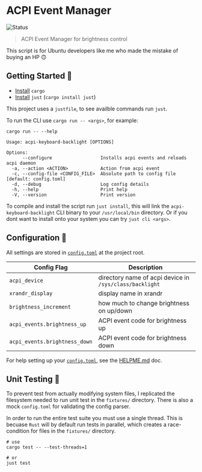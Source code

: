 # ACPI Event Manager

![Status](https://github.com/ezrasingh/acpi-event-manager/actions/workflows/release.yml/badge.svg?branch=main)

> ACPI Event Manager for brightness control

This script is for Ubuntu developers like me who made the mistake of buying an HP 🙃

## Getting Started 🚀

- [Install](https://www.rust-lang.org/tools/install) `cargo`
- [Install](https://github.com/casey/just?tab=readme-ov-file#packages) `just` (`cargo install just`)

This project uses a `justfile`, to see availble commands run `just`.

To run the CLI use `cargo run -- <args>`, for example:

```shell
cargo run -- --help

Usage: acpi-keyboard-backlight [OPTIONS]

Options:
      --configure                  Installs acpi events and reloads acpi daemon
  -a, --action <ACTION>            Action from acpi event
  -c, --config-file <CONFIG_FILE>  Absolute path to config file [default: config.toml]
  -d, --debug                      Log config details
  -h, --help                       Print help
  -V, --version                    Print version
```

To compile and install the script run `just install`, this will link the `acpi-keyboard-backlight` CLI binary to your `/usr/local/bin` directory. Or if you dont want to install onto your system you can try `just cli <args>`.

## Configuration 🔧

All settings are stored in [`config.toml`](config.toml) at the project root.

| Config Flag                   | Description                                             |
| ----------------------------- | ------------------------------------------------------- |
| `acpi_device`                 | directory name of acpi device in `/sys/class/backlight` |
| `xrandr_display`              | display name in xrandr                                  |
| `brightness_increment`        | how much to change brightness on up/down                |
| `acpi_events.brightness_up`   | ACPI event code for brightness up                       |
| `acpi_events.brightness_down` | ACPI event code for brightness down                     |

For help setting up your [`config.toml`](config.toml), see the [HELPME.md](HELPME) doc.

## Unit Testing 🧪

To prevent test from actually modifying system files, I replicated the filesystem needed to run unit test in the `fixtures/` directory. There is also a mock `config.toml` for validating the config parser.

In order to run the entire test suite you must use a single thread. This is becuase `Rust` will by default run tests in parallel, which creates a race-condition for files in the `fixtures/` directory.

```shell
# use
cargo test -- --test-threads=1

# or
just test
```
